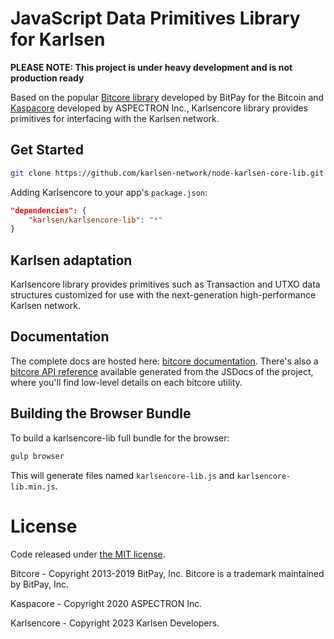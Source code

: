 # JavaScript Data Primitives Library for Karlsen

**PLEASE NOTE: This project is under heavy development and is not
production ready**

Based on the popular [Bitcore library](https://github.com/bitpay/bitcore)
developed by BitPay for the Bitcoin and [Kaspacore](https://github.com/aspectron/kaspa-core-lib)
developed by ASPECTRON Inc., Karlsencore library provides primitives for
interfacing with the Karlsen network.

## Get Started

```sh
git clone https://github.com/karlsen-network/node-karlsen-core-lib.git
```

Adding Karlsencore to your app's `package.json`:

```json
"dependencies": {
    "karlsen/karlsencore-lib": "*"
}
```

## Karlsen adaptation

Karlsencore library provides primitives such as Transaction and UTXO
data structures customized for use with the next-generation
high-performance Karlsen network.

## Documentation

The complete docs are hosted here: [bitcore documentation](https://github.com/bitpay/bitcore).
There's also a [bitcore API reference](https://github.com/bitpay/bitcore/blob/master/packages/bitcore-node/docs/api-documentation.md)
available generated from the JSDocs of the project, where you'll find
low-level details on each bitcore utility.

## Building the Browser Bundle

To build a karlsencore-lib full bundle for the browser:

```sh
gulp browser
```

This will generate files named `karlsencore-lib.js` and
`karlsencore-lib.min.js`.

# License

Code released under [the MIT license](https://github.com/bitpay/bitcore/blob/master/LICENSE).

Bitcore - Copyright 2013-2019 BitPay, Inc. Bitcore is a trademark
maintained by BitPay, Inc.

Kaspacore - Copyright 2020 ASPECTRON Inc.

Karlsencore - Copyright 2023 Karlsen Developers.
